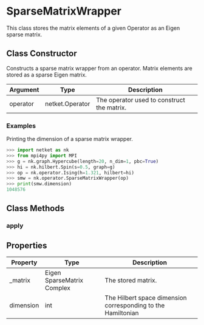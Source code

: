 # SparseMatrixWrapper
This class stores the matrix elements of a given Operator as an Eigen sparse matrix.

## Class Constructor
Constructs a sparse matrix wrapper from an operator. Matrix elements are
stored as a sparse Eigen matrix.

|Argument|     Type      |               Description                |
|--------|---------------|------------------------------------------|
|operator|netket.Operator|The operator used to construct the matrix.|

### Examples
Printing the dimension of a sparse matrix wrapper.

```python
>>> import netket as nk
>>> from mpi4py import MPI
>>> g = nk.graph.Hypercube(length=20, n_dim=1, pbc=True)
>>> hi = nk.hilbert.Spin(s=0.5, graph=g)
>>> op = nk.operator.Ising(h=1.321, hilbert=hi)
>>> smw = nk.operator.SparseMatrixWrapper(op)
>>> print(smw.dimension)
1048576

```



## Class Methods 
### apply
## Properties
|Property |           Type            |                         Description                         |
|---------|---------------------------|-------------------------------------------------------------|
|_matrix  |Eigen SparseMatrix Complex | The stored matrix.                                          |
|dimension|int                        | The Hilbert space dimension corresponding to the Hamiltonian|
